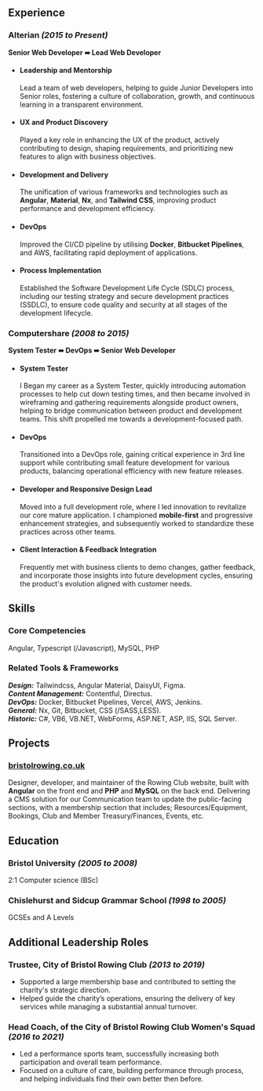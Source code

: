 ## Experience

### Alterian _(2015 to Present)_

**Senior Web Developer ➠ Lead Web Developer**

- #### Leadership and Mentorship
  Lead a team of web developers, helping to guide Junior Developers into Senior roles, fostering a culture of collaboration, growth, and continuous learning in a transparent environment.
- #### UX and Product Discovery
  Played a key role in enhancing the UX of the product, actively contributing to design, shaping requirements, and prioritizing new features to align with business objectives.
- #### Development and Delivery
  The unification of various frameworks and technologies such as **Angular**, **Material**, **Nx**, and **Tailwind CSS**, improving product performance and development efficiency.
- #### DevOps
  Improved the CI/CD pipeline by utilising **Docker**, **Bitbucket Pipelines**, and AWS, facilitating rapid deployment of applications.
- #### Process Implementation
  Established the Software Development Life Cycle (SDLC) process, including our testing strategy and secure development practices (SSDLC), to ensure code quality and security at all stages of the development lifecycle.

### Computershare _(2008 to 2015)_

**System Tester ➠ DevOps ➠ Senior Web Developer**

- #### System Tester
  I Began my career as a System Tester, quickly introducing automation processes to help cut down testing times, and then became involved in wireframing and gathering requirements alongside product owners, helping to bridge communication between product and development teams. This shift propelled me towards a development-focused path.
- #### DevOps
  Transitioned into a DevOps role, gaining critical experience in 3rd line support while contributing small feature development for various products, balancing operational efficiency with new feature releases.
- #### Developer and Responsive Design Lead
  Moved into a full development role, where I led innovation to revitalize our core mature application. I championed **mobile-first** and progressive enhancement strategies, and subsequently worked to standardize these practices across other teams.
- #### Client Interaction & Feedback Integration
  Frequently met with business clients to demo changes, gather feedback, and incorporate those insights into future development cycles, ensuring the product's evolution aligned with customer needs.

## Skills

### Core Competencies

Angular, Typescript (/Javascript), MySQL, PHP

### Related Tools & Frameworks

___Design:___ Tailwindcss, Angular Material, DaisyUI, Figma.\
___Content Management:___ Contentful, Directus.\
___DevOps:___ Docker, Bitbucket Pipelines, Vercel, AWS, Jenkins.\
___General:___ Nx, Git, Bitbucket, CSS (/SASS,LESS).\
___Historic:___ C#, VB6, VB.NET, WebForms, ASP.NET, ASP, IIS, SQL Server.

## Projects

### [bristolrowing.co.uk](https://bristolrowing.co.uk)

Designer, developer, and maintainer of the Rowing Club website, built with **Angular** on the front end and **PHP** and **MySQL** on the back end. Delivering a CMS solution for our Communication team to update the public-facing sections, with a membership section that includes; Resources/Equipment, Bookings, Club and Member Treasury/Finances, Events, etc.

## Education

### Bristol University _(2005 to 2008)_

2:1 Computer science (BSc)

### Chislehurst and Sidcup Grammar School _(1998 to 2005)_

GCSEs and A Levels

## Additional Leadership Roles

### Trustee, City of Bristol Rowing Club _(2013 to 2019)_

- Supported a large membership base and contributed to setting the charity's strategic direction.
- Helped guide the charity’s operations, ensuring the delivery of key services while managing a substantial annual turnover.

### Head Coach, of the City of Bristol Rowing Club Women's Squad  _(2016 to 2021)_

- Led a performance sports team, successfully increasing both participation and overall team performance.
- Focused on a culture of care, building performance through process, and helping individuals find their own better then before.
